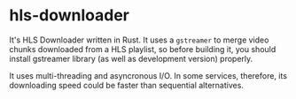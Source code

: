 # hls-downloader
It's HLS Downloader written in Rust. It uses a `gstreamer` to merge video chunks downloaded from a HLS playlist, so before building it, you should install gstreamer library (as well as development version) properly.

It uses multi-threading and asyncronous I/O. In some services, therefore, its downloading speed could be faster than sequential alternatives.
